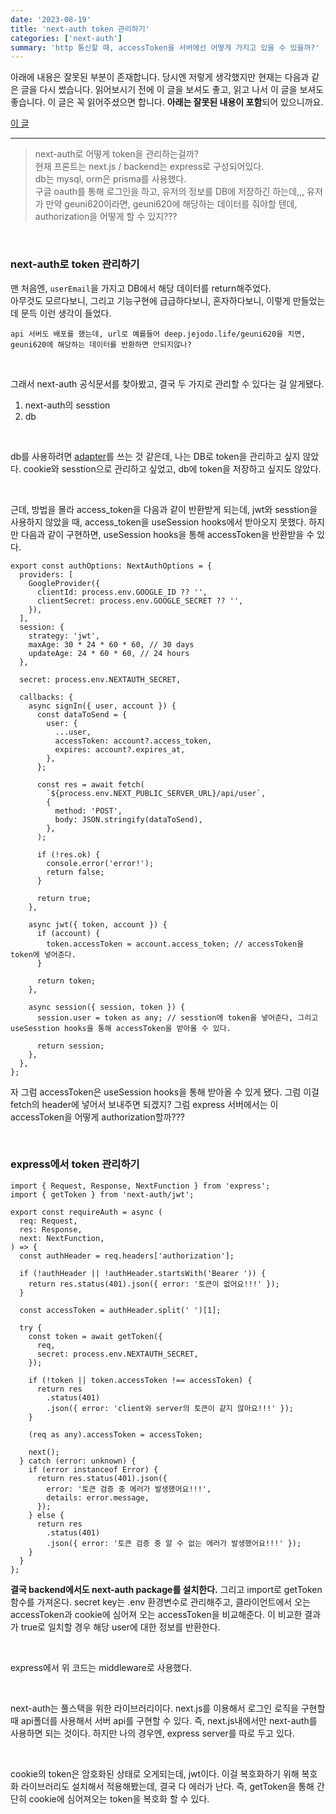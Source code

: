 ```yaml
---
date: '2023-08-19'
title: 'next-auth token 관리하기'
categories: ['next-auth']
summary: 'http 통신할 때, accessToken을 서버에선 어떻게 가지고 있을 수 있을까?'
---
```


아래에 내용은 잘못된 부분이 존재합니다. 당시엔 저렇게 생각했지만 현재는 다음과 같은 글을 다시 썼습니다.
읽어보시기 전에 이 글을 보셔도 좋고, 읽고 나서 이 글을 보셔도 좋습니다.
이 글은 꼭 읽어주셨으면 합니다. **아래는 잘못된 내용이 포함**되어 있으니까요.

[이 글](https://geuni620.github.io/blog/2023/8/24/next-auth/)

---

> next-auth로 어떻게 token을 관리하는걸까?  
> 현재 프론트는 next.js / backend는 express로 구성되어있다.  
> db는 mysql, orm은 prisma를 사용했다.  
> 구글 oauth를 통해 로그인을 하고, 유저의 정보를 DB에 저장하긴 하는데,,, 유저가 만약 geuni620이라면, geuni620에 해당하는 데이터를 줘야할 텐데, authorization을 어떻게 할 수 있지???

<br>

### next-auth로 token 관리하기

맨 처음엔, `userEmail`을 가지고 DB에서 해당 데이터를 return해주었다.  
아무것도 모르다보니, 그리고 기능구현에 급급하다보니, 혼자하다보니, 이렇게 만들었는데 문득 이런 생각이 들었다.

`api 서버도 배포를 했는데, url로 예를들어 deep.jejodo.life/geuni620을 치면, geuni620에 해당하는 데이터를 반환하면 안되지않나?`

<br>

그래서 next-auth 공식문서를 찾아봤고, 결국 두 가지로 관리할 수 있다는 걸 알게됐다.

1. next-auth의 sesstion
2. db

<br>

db를 사용하려면 [adapter](https://authjs.dev/reference/adapters)를 쓰는 것 같은데, 나는 DB로 token을 관리하고 싶지 않았다.
cookie와 sesstion으로 관리하고 싶었고, db에 token을 저장하고 싶지도 않았다.

<br>

근데, 방법을 몰라 access_token을 다음과 같이 반환받게 되는데,
jwt와 sesstion을 사용하지 않았을 때, access_token을 useSession hooks에서 받아오지 못했다.
하지만 다음과 같이 구현하면, useSession hooks을 통해 accessToken을 반환받을 수 있다.

```TSX
export const authOptions: NextAuthOptions = {
  providers: [
    GoogleProvider({
      clientId: process.env.GOOGLE_ID ?? '',
      clientSecret: process.env.GOOGLE_SECRET ?? '',
    }),
  ],
  session: {
    strategy: 'jwt',
    maxAge: 30 * 24 * 60 * 60, // 30 days
    updateAge: 24 * 60 * 60, // 24 hours
  },

  secret: process.env.NEXTAUTH_SECRET,

  callbacks: {
    async signIn({ user, account }) {
      const dataToSend = {
        user: {
          ...user,
          accessToken: account?.access_token,
          expires: account?.expires_at,
        },
      };

      const res = await fetch(
        `${process.env.NEXT_PUBLIC_SERVER_URL}/api/user`,
        {
          method: 'POST',
          body: JSON.stringify(dataToSend),
        },
      );

      if (!res.ok) {
        console.error('error!');
        return false;
      }

      return true;
    },

    async jwt({ token, account }) {
      if (account) {
        token.accessToken = account.access_token; // accessToken을 token에 넣어준다.
      }

      return token;
    },

    async session({ session, token }) {
      session.user = token as any; // sesstion에 token을 넣어준다, 그리고 useSesstion hooks을 통해 accessToken을 받아올 수 있다.

      return session;
    },
  },
};
```

자 그럼 accessToken은 useSession hooks을 통해 받아올 수 있게 됐다.
그럼 이걸 fetch의 header에 넣어서 보내주면 되겠지?
그럼 express 서버에서는 이 accessToken을 어떻게 authorization할까???

<br>

### express에서 token 관리하기

```TS
import { Request, Response, NextFunction } from 'express';
import { getToken } from 'next-auth/jwt';

export const requireAuth = async (
  req: Request,
  res: Response,
  next: NextFunction,
) => {
  const authHeader = req.headers['authorization'];

  if (!authHeader || !authHeader.startsWith('Bearer ')) {
    return res.status(401).json({ error: '토큰이 없어요!!!' });
  }

  const accessToken = authHeader.split(' ')[1];

  try {
    const token = await getToken({
      req,
      secret: process.env.NEXTAUTH_SECRET,
    });

    if (!token || token.accessToken !== accessToken) {
      return res
        .status(401)
        .json({ error: 'client와 server의 토큰이 같지 않아요!!!' });
    }

    (req as any).accessToken = accessToken;

    next();
  } catch (error: unknown) {
    if (error instanceof Error) {
      return res.status(401).json({
        error: '토큰 검증 중 에러가 발생했어요!!!',
        details: error.message,
      });
    } else {
      return res
        .status(401)
        .json({ error: '토큰 검증 중 알 수 없는 에러가 발생했어요!!!' });
    }
  }
};
```

**결국 backend에서도 next-auth package를 설치한다.** 그리고 import로 getToken 함수를 가져온다.
secret key는 .env 환경변수로 관리해주고, 클라이언트에서 오는 accessToken과 cookie에 심어져 오는 accessToken을 비교해준다.
이 비교한 결과가 true로 일치할 경우 해당 user에 대한 정보를 반환한다.

<br>

express에서 위 코드는 middleware로 사용했다.

<br>

next-auth는 풀스택을 위한 라이브러리이다. next.js를 이용해서 로그인 로직을 구현할 때 api폴더를 사용해서 서버 api를 구현할 수 있다.
즉, next.js내에서만 next-auth를 사용하면 되는 것이다. 하지만 나의 경우엔, express server를 따로 두고 있다.

<br>

cookie의 token은 암호화된 상태로 오게되는데, jwt이다. 이걸 복호화하기 위해 복호화 라이브러리도 설치해서 적용해봤는데, 결국 다 에러가 난다.
즉, getToken을 통해 간단히 cookie에 심어져오는 token을 복호화 할 수 있다.

